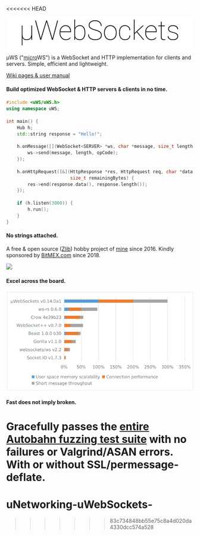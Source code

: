 <<<<<<< HEAD
<div align="center"><img src="misc/images/logo.png"/></div>

µWS ("[micro](https://en.wikipedia.org/wiki/Micro-)WS") is a WebSocket and HTTP implementation for clients and servers. Simple, efficient and lightweight.

[Wiki pages & user manual](https://github.com/uNetworking/uWebSockets/wiki/User-manual-v0.14.x)

#### Build optimized WebSocket & HTTP servers & clients in no time.
```c++
#include <uWS/uWS.h>
using namespace uWS;

int main() {
    Hub h;
    std::string response = "Hello!";

    h.onMessage([](WebSocket<SERVER> *ws, char *message, size_t length, OpCode opCode) {
        ws->send(message, length, opCode);
    });

    h.onHttpRequest([&](HttpResponse *res, HttpRequest req, char *data, size_t length,
                        size_t remainingBytes) {
        res->end(response.data(), response.length());
    });

    if (h.listen(3000)) {
        h.run();
    }
}
```

#### No strings attached.
A free & open source ([Zlib](LICENSE)) hobby project of [mine](https://github.com/alexhultman) since 2016. Kindly sponsored by [BitMEX.com](https://bitmex.com) since 2018.

<a href="https://bitmex.com"><img src="https://www.bitmex.com/img/bitmex-logo-alt.png" height="50px"/></a>

#### Excel across the board.
<div align="center"><img src="misc/images/overview.png"/></div>

#### Fast does not imply broken.
Gracefully passes the [entire Autobahn fuzzing test suite](http://htmlpreview.github.io/?https://github.com/uNetworking/uWebSockets/blob/master/misc/autobahn/index.html) with no failures or Valgrind/ASAN errors. With or without SSL/permessage-deflate.
=======
# uNetworking-uWebSockets-
>>>>>>> 83c734848bb55e75c8a4d020da4330dcc574a528
